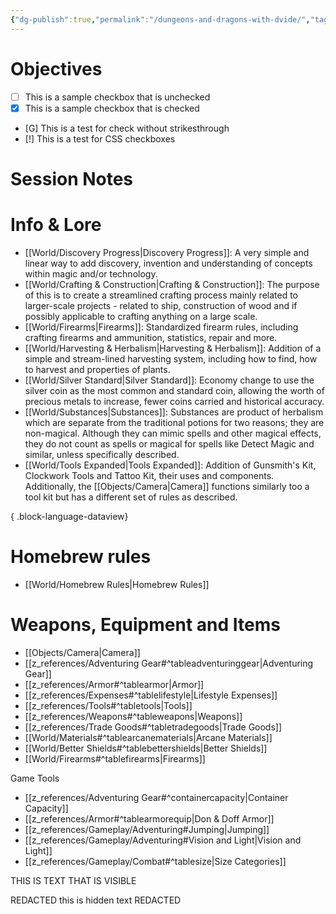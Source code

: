 ```yaml
---
{"dg-publish":true,"permalink":"/dungeons-and-dragons-with-dvide/","tags":["gardenEntry"]}
---
```



# Objectives

- [ ] This is a sample checkbox that is unchecked
- [x] This is a sample checkbox that is checked
- [G] This is a test for check without strikesthrough
- [!] This is a test for CSS checkboxes

# Session Notes

# Info & Lore

- [[World/Discovery Progress\|Discovery Progress]]: A very simple and linear way to add discovery, invention and understanding of concepts within magic and/or technology.
- [[World/Crafting & Construction\|Crafting & Construction]]: The purpose of this is to create a streamlined crafting process mainly related to larger-scale projects - related to ship, construction of wood and if possibly applicable to crafting anything on a large scale.
- [[World/Firearms\|Firearms]]: Standardized firearm rules, including crafting firearms and ammunition, statistics, repair and more.
- [[World/Harvesting & Herbalism\|Harvesting & Herbalism]]: Addition of a simple and stream-lined harvesting system, including how to find, how to harvest and properties of plants.
- [[World/Silver Standard\|Silver Standard]]: Economy change to use the silver coin as the most common and standard coin, allowing the worth of precious metals to increase, fewer coins carried and historical accuracy.
- [[World/Substances\|Substances]]: Substances are product of herbalism which are separate from the traditional potions for two reasons; they are non-magical. Although they can mimic spells and other magical effects, they do not count as spells or magical for spells like Detect Magic and similar, unless specifically described.
- [[World/Tools Expanded\|Tools Expanded]]: Addition of Gunsmith's Kit, Clockwork Tools and Tattoo Kit, their uses and components. Additionally, the [[Objects/Camera\|Camera]] functions similarly too a tool kit but has a different set of rules as described.

{ .block-language-dataview}


# Homebrew rules

- [[World/Homebrew Rules\|Homebrew Rules]]

# Weapons, Equipment and Items

- [[Objects/Camera\|Camera]]
- [[z_references/Adventuring Gear#^tableadventuringgear\|Adventuring Gear]]
- [[z_references/Armor#^tablearmor\|Armor]]
- [[z_references/Expenses#^tablelifestyle\|Lifestyle Expenses]]
- [[z_references/Tools#^tabletools\|Tools]]
- [[z_references/Weapons#^tableweapons\|Weapons]]
- [[z_references/Trade Goods#^tabletradegoods\|Trade Goods]]
- [[World/Materials#^tablearcanematerials\|Arcane Materials]]
- [[World/Better Shields#^tablebettershields\|Better Shields]]
- [[World/Firearms#^tablefirearms\|Firearms]]

Game Tools

- [[z_references/Adventuring Gear#^containercapacity\|Container Capacity]]
- [[z_references/Armor#^tablearmorequip\|Don & Doff Armor]]
- [[z_references/Gameplay/Adventuring#Jumping\|Jumping]]
- [[z_references/Gameplay/Adventuring#Vision and Light\|Vision and Light]]
- [[z_references/Gameplay/Combat#^tablesize\|Size Categories]]



THIS IS TEXT THAT IS VISIBLE

REDACTED
this is hidden text
REDACTED

